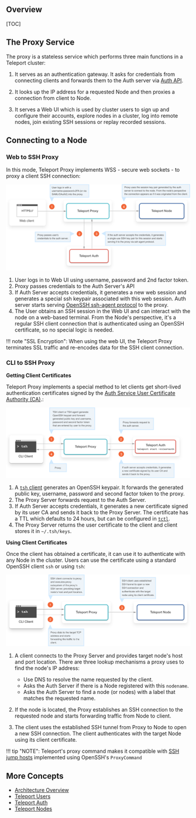 ## Overview

<!--TODO: Diagrams-->

[TOC]

## The Proxy Service

The proxy is a stateless service which performs three main functions in a Teleport cluster:

1. It serves as an authentication gateway. It asks for credentials from connecting clients and forwards them to the Auth server via [Auth API](./auth/#auth-api).

2. It looks up the IP address for a requested Node and then proxies a connection from client to Node.

3. It serves a Web UI which is used by cluster users to sign up and configure their accounts, explore nodes in a cluster, log into remote nodes, join existing SSH sessions or replay recorded sessions.

## Connecting to a Node

### Web to SSH Proxy

In this mode, Teleport Proxy implements WSS - secure web sockets - to proxy a client SSH connection:

![Teleport Proxy Web](../img/proxy-web.svg)

1. User logs in to Web UI using username, password and 2nd factor token.
2. Proxy passes credentials to the Auth Server's API
3. If Auth Server accepts credentials, it generates a new web session and generates a special ssh keypair associated with this web session. Auth server starts serving [OpenSSH ssh-agent protocol](https://github.com/openssh/openssh-portable/blob/master/PROTOCOL.agent) to the proxy.
4. The User obtains an SSH session in the Web UI and can interact with the node on a web-based terminal. From the Node's perspective, it's a regular SSH client connection that is authenticated using an OpenSSH certificate, so no special logic is needed.

!!! note "SSL Encryption":
    When using the web UI, the Teleport Proxy terminates SSL traffic and re-encodes data for the SSH client connection.

### CLI to SSH Proxy

<!--TODO: Diagram-->

**Getting Client Certificates**

Teleport Proxy implements a special method to let clients get short-lived authentication certificates signed by the [Auth Service User Certificate Authority (CA)](./auth/#authentication-in-teleport).:

![Teleport Proxy SSH](../img/proxy-ssh-1.svg)

1. A [`tsh` client](../cli-docs/#tsh) generates an OpenSSH keypair. It forwards the generated public key, username, password and second factor token to the proxy.
2. The Proxy Server forwards request to the Auth Server.
3. If Auth Server accepts credentials, it generates a new certificate signed by its user CA and sends it back to the Proxy Server. The certificate has a TTL which defaults to 24 hours, but can be configured in [`tctl`](./cli-docs/#tctl).
4. The Proxy Server returns the user certificate to the client and client stores it in `~/.tsh/keys`.

**Using Client Certificates**

Once the client has obtained a certificate, it can use it to authenticate with any Node in the cluster. Users can use the certificate using a standard OpenSSH client `ssh` or using `tsh`:

![Teleport Proxy Web](../img/proxy-ssh-2.svg)

1. A client connects to the Proxy Server and provides target node's host and port location. There are three lookup mechanisms a proxy uses to find the node's IP address:

    * Use DNS to resolve the name requested by the client.
    * Asks the Auth Server if there is a Node registered with this `nodename`.
    * Asks the Auth Server to find a node (or nodes) with a label that matches the requested name.

2. If the node is located, the Proxy establishes an SSH connection to the requested node and starts forwarding traffic from Node to client.
3. The client uses the established SSH tunnel from Proxy to Node to open a new SSH connection. The client authenticates with the target Node using its client certificate.

!!! tip "NOTE":
    Teleport's proxy command makes it compatible with [SSH jump hosts](https://wiki.gentoo.org/wiki/SSH_jump_host) implemented using OpenSSH's `ProxyCommand`

## More Concepts

* [Architecture Overview](./architecture)
* [Teleport Users](./users)
* [Teleport Auth](./auth)
* [Teleport Nodes](./nodes)

